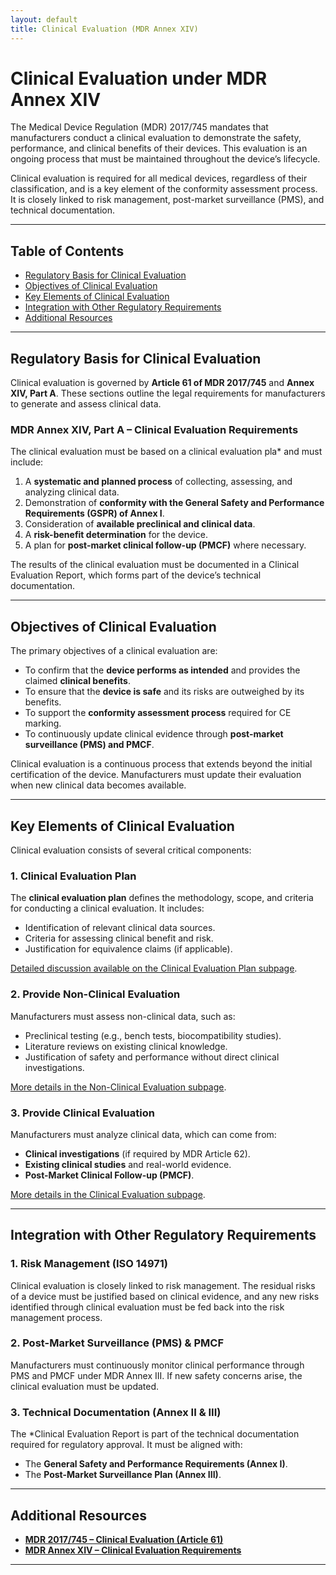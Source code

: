 ```yaml
---
layout: default
title: Clinical Evaluation (MDR Annex XIV)
---
```


# Clinical Evaluation under MDR Annex XIV

The Medical Device Regulation (MDR) 2017/745 mandates that manufacturers conduct a clinical evaluation to demonstrate the safety, performance, and clinical benefits of their devices. This evaluation is an ongoing process that must be maintained throughout the device’s lifecycle.

Clinical evaluation is required for all medical devices, regardless of their classification, and is a key element of the conformity assessment process. It is closely linked to risk management, post-market surveillance (PMS), and technical documentation.

---

## Table of Contents
- [Regulatory Basis for Clinical Evaluation](#regulatory-basis-for-clinical-evaluation)
- [Objectives of Clinical Evaluation](#objectives-of-clinical-evaluation)
- [Key Elements of Clinical Evaluation](#key-elements-of-clinical-evaluation)
- [Integration with Other Regulatory Requirements](#integration-with-other-regulatory-requirements)
- [Additional Resources](#additional-resources)

---

## Regulatory Basis for Clinical Evaluation

Clinical evaluation is governed by **Article 61 of MDR 2017/745** and **Annex XIV, Part A**. These sections outline the legal requirements for manufacturers to generate and assess clinical data.

### **MDR Annex XIV, Part A – Clinical Evaluation Requirements**
The clinical evaluation must be based on a clinical evaluation pla* and must include:

1. A **systematic and planned process** of collecting, assessing, and analyzing clinical data.
2. Demonstration of **conformity with the General Safety and Performance Requirements (GSPR) of Annex I**.
3. Consideration of **available preclinical and clinical data**.
4. A **risk-benefit determination** for the device.
5. A plan for **post-market clinical follow-up (PMCF)** where necessary.

The results of the clinical evaluation must be documented in a Clinical Evaluation Report, which forms part of the device’s technical documentation.

---

## Objectives of Clinical Evaluation

The primary objectives of a clinical evaluation are:

- To confirm that the **device performs as intended** and provides the claimed **clinical benefits**.
- To ensure that the **device is safe** and its risks are outweighed by its benefits.
- To support the **conformity assessment process** required for CE marking.
- To continuously update clinical evidence through **post-market surveillance (PMS) and PMCF**.

Clinical evaluation is a continuous process that extends beyond the initial certification of the device. Manufacturers must update their evaluation when new clinical data becomes available.

---

## Key Elements of Clinical Evaluation

Clinical evaluation consists of several critical components:

### **1. Clinical Evaluation Plan**
The **clinical evaluation plan** defines the methodology, scope, and criteria for conducting a clinical evaluation. It includes:
- Identification of relevant clinical data sources.
- Criteria for assessing clinical benefit and risk.
- Justification for equivalence claims (if applicable).

[Detailed discussion available on the Clinical Evaluation Plan subpage](clinical_evaluation_plan.md).

### **2. Provide Non-Clinical Evaluation**
Manufacturers must assess non-clinical data, such as:
- Preclinical testing (e.g., bench tests, biocompatibility studies).
- Literature reviews on existing clinical knowledge.
- Justification of safety and performance without direct clinical investigations.

[More details in the Non-Clinical Evaluation subpage](non_clinical_evaluation.md).

### **3. Provide Clinical Evaluation**
Manufacturers must analyze clinical data, which can come from:
- **Clinical investigations** (if required by MDR Article 62).
- **Existing clinical studies** and real-world evidence.
- **Post-Market Clinical Follow-up (PMCF)**.

[More details in the Clinical Evaluation subpage](clinical_evaluation_process.md).

---

## Integration with Other Regulatory Requirements

### **1. Risk Management (ISO 14971)**
Clinical evaluation is closely linked to risk management. The residual risks of a device must be justified based on clinical evidence, and any new risks identified through clinical evaluation must be fed back into the risk management process.

### **2. Post-Market Surveillance (PMS) & PMCF**
Manufacturers must continuously monitor clinical performance through PMS and PMCF under MDR Annex III. If new safety concerns arise, the clinical evaluation must be updated.

### **3. Technical Documentation (Annex II & III)**
The *Clinical Evaluation Report is part of the technical documentation required for regulatory approval. It must be aligned with:
- The **General Safety and Performance Requirements (Annex I)**.
- The **Post-Market Surveillance Plan (Annex III)**.

---

## Additional Resources

- **[MDR 2017/745 – Clinical Evaluation (Article 61)](https://eur-lex.europa.eu/legal-content/EN/TXT/HTML/?uri=CELEX:32017R0745#d1e3032-1-1)**
- **[MDR Annex XIV – Clinical Evaluation Requirements](https://eur-lex.europa.eu/legal-content/EN/TXT/HTML/?uri=CELEX:32017R0745#anx_XIV)**

---



